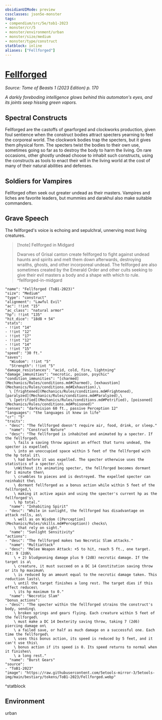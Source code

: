 ```yaml
---
obsidianUIMode: preview
cssclasses: json5e-monster
tags:
- compendium/src/5e/tob1-2023
- monster/cr/5
- monster/environment/urban
- monster/size/medium
- monster/type/construct
statblock: inline
aliases: ["Fellforged"]
---
```

# [Fellforged](Mechanics\bestiary\construct/fellforged-tob1-2023.md)
*Source: Tome of Beasts 1 (2023 Edition) p. 170*  

*A darkly foreboding intelligence glows behind this automaton's eyes, and its joints seep hissing green vapors.*

## Spectral Constructs

Fellforged are the castoffs of gearforged and clockworks production, given foul sentience when the construct bodies attract specters yearning to feel the corporeal world. The clockwork bodies trap the specters, but it gives them physical form. The specters twist the bodies to their own use, sometimes going so far as to destroy the body to harm the living. On rare occasions, other ghostly undead choose to inhabit such constructs, using the constructs as tools to enact their will in the living world at the cost of many of their natural abilities and defenses.

## Soldiers for Vampires

Fellforged often seek out greater undead as their masters. Vampires and liches are favorite leaders, but mummies and darakhul also make suitable commanders.

## Grave Speech

The fellforged's voice is echoing and sepulchral, unnerving most living creatures.

> [!note] Fellforged in Midgard
> 
> Dwarves of Grisal canton create fellforged to fight against undead haunts and spirits and melt them down afterwards, destroying wraiths, ghosts, and other incorporeal undead. The fellforged are also sometimes created by the Emerald Order and other cults seeking to give their evil masters a body and a shape with which to rule.
^fellforged-in-midgard

```statblock
"name": "Fellforged (ToB1-2023)"
"size": "Medium"
"type": "construct"
"alignment": "Lawful Evil"
"ac": !!int "15"
"ac_class": "natural armor"
"hp": !!int "135"
"hit_dice": "18d8 + 54"
"stats":
- !!int "14"
- !!int "12"
- !!int "17"
- !!int "12"
- !!int "14"
- !!int "15"
"speed": "30 ft."
"saves":
  "Wisdom": !!int "5"
  "Strength": !!int "5"
"damage_resistances": "acid, cold, fire, lightning"
"damage_immunities": "necrotic, poison, psychic"
"condition_immunities": "[charmed](Mechanics/Rules/conditions.md#Charmed), [exhaustion](Mechanics/Rules/conditions.md#Exhaustion),\
  \ [frightened](Mechanics/Rules/conditions.md#Frightened), [paralyzed](Mechanics/Rules/conditions.md#Paralyzed),\
  \ [petrified](Mechanics/Rules/conditions.md#Petrified), [poisoned](Mechanics/Rules/conditions.md#Poisoned)"
"senses": "darkvision 60 ft., passive Perception 12"
"languages": "the languages it knew in life"
"cr": "5"
"traits":
- "desc": "The fellforged doesn't require air, food, drink, or sleep."
  "name": "Construct Nature"
- "desc": "The fellforged is inhabited and animated by a specter. If the fellforged\
    \ fails a saving throw against an effect that turns undead, the specter is expelled\
    \ into an unoccupied space within 5 feet of the fellforged with the hp total it\
    \ had before it was expelled. The specter otherwise uses the statistics of a specter.\n\
    \nWithout its animating specter, the fellforged becomes dormant for 1 minute then\
    \ crumbles to pieces and is destroyed. The expelled specter can reinhabit the\
    \ dormant fellforged as a bonus action while within 5 feet of the fellforged,\
    \ making it active again and using the specter's current hp as the fellforged's\
    \ hp total."
  "name": "Inhabiting Spirit"
- "desc": "While in sunlight, the fellforged has disadvantage on attack rolls, as\
    \ well as on Wisdom ([Perception](Mechanics/Rules/skills.md#Perception)) checks\
    \ that rely on sight."
  "name": "Sunlight Sensitivity"
"actions":
- "desc": "The fellforged makes two Necrotic Slam attacks."
  "name": "Multiattack"
- "desc": "Melee Weapon Attack: +5 to hit, reach 5 ft., one target. Hit: 9 (2d6\
    \ + 2) bludgeoning damage plus 9 (2d8) necrotic damage. If the target is a\
    \ creature, it must succeed on a DC 14 Constitution saving throw or its hp maximum\
    \ is reduced by an amount equal to the necrotic damage taken. This reduction lasts\
    \ until the target finishes a long rest. The target dies if this effect reduces\
    \ its hp maximum to 0."
  "name": "Necrotic Slam"
"bonus_actions":
- "desc": "The specter within the fellforged strains the construct's body, sending\
    \ broken springs and gears flying. Each creature within 5 feet of the fellforged\
    \ must make a DC 14 Dexterity saving throw, taking 7 (2d6) piercing damage on\
    \ a failed save, or half as much damage on a successful one. Each time the fellforged\
    \ uses this bonus action, its speed is reduced by 5 feet, and it can't use this\
    \ bonus action if its speed is 0. Its speed returns to normal when it finishes\
    \ a long rest."
  "name": "Burst Gears"
"source":
- "ToB1-2023"
"image": "https://raw.githubusercontent.com/5etools-mirror-3/5etools-img/main/bestiary/tokens/ToB1-2023/Fellforged.webp"
```
^statblock

## Environment

urban